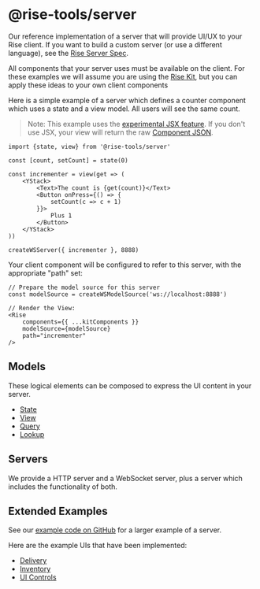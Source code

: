# @rise-tools/server

Our reference implementation of a server that will provide UI/UX to your Rise client. If you want to build a custom server (or use a different language), see the [Rise Server Spec](/docs/server-spec).

All components that your server uses must be available on the client. For these examples we will assume you are using the [Rise Kit](/docs/kit), but you can apply these ideas to your own client components

Here is a simple example of a server which defines a counter component which uses a state and a view model. All users will see the same count.

> Note: This example uses the [experimental JSX feature](/docs/guides/jsx-setup). If you don't use JSX, your view will return the raw [Component JSON](/docs/server-spec/json-types#component).

```tsx
import {state, view} from '@rise-tools/server'

const [count, setCount] = state(0)

const incrementer = view(get => (
    <YStack>
        <Text>The count is {get(count)}</Text>
        <Button onPress={() => {
            setCount(c => c + 1)
        }}>
            Plus 1
        </Button>
    </YStack>
))

createWSServer({ incrementer }, 8888)

```

Your client component will be configured to refer to this server, with the appropriate "path" set:

```tsx
// Prepare the model source for this server
const modelSource = createWSModelSource('ws://localhost:8888')

// Render the View:
<Rise
    components={{ ...kitComponents }}
    modelSource={modelSource}
    path="incrementer"
/>
```

## Models

These logical elements can be composed to express the UI content in your server.

- [State](./models#state)
- [View](./models#view)
- [Query](./models#query)
- [Lookup](./models#lookup)

## Servers

We provide a HTTP server and a WebSocket server, plus a server which includes the functionality of both.

## Extended Examples

See our [example code on GitHub](https://github.com/rise-tools/rise-tools/blob/main/example/demo/src/index.ts) for a larger example of a server.

Here are the example UIs that have been implemented:

- [Delivery](https://github.com/rise-tools/rise-tools/blob/main/example/demo/src/delivery/ui.tsx)
- [Inventory](https://github.com/rise-tools/rise-tools/blob/main/example/demo/src/inventory/ui.tsx)
- [UI Controls](https://github.com/rise-tools/rise-tools/blob/main/example/demo/src/ui-controls/ui.tsx)